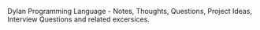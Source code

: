 Dylan Programming Language - Notes, Thoughts, Questions, Project Ideas, Interview Questions and related excersices. 
